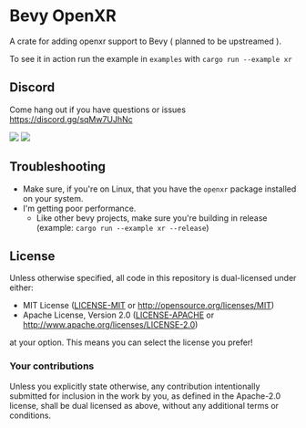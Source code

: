 # Bevy OpenXR

A crate for adding openxr support to Bevy ( planned to be upstreamed ). 

To see it in action run the example in `examples` with `cargo run --example xr`

## Discord

Come hang out if you have questions or issues 
https://discord.gg/sqMw7UJhNc

![](https://media.giphy.com/media/v1.Y2lkPTc5MGI3NjExY2FlOXJrOG1pbzFkYTVjZHIybndqamF1a2YwZHU3dXgyZGcwdmFzMiZlcD12MV9pbnRlcm5hbF9naWZfYnlfaWQmY3Q9Zw/CHbQyXOT5yZZ1VQRh7/giphy-downsized-large.gif)
![](https://media.giphy.com/media/v1.Y2lkPTc5MGI3NjExbHVmZXc2b3VhcGE2eHE2c2Y3NDR6cXNibHdjNjk5MmtyOHlkMXkwZyZlcD12MV9pbnRlcm5hbF9naWZfYnlfaWQmY3Q9Zw/Hsvp5el2o7tzgOf9GQ/giphy-downsized-large.gif)

## Troubleshooting

- Make sure, if you're on Linux, that you have the `openxr` package installed on your system.
- I'm getting poor performance.
    - Like other bevy projects, make sure you're building in release (example: `cargo run --example xr --release`)

## License

Unless otherwise specified, all code in this repository is dual-licensed under
either:

- MIT License ([LICENSE-MIT](LICENSE-MIT) or http://opensource.org/licenses/MIT)
- Apache License, Version 2.0 ([LICENSE-APACHE](LICENSE-APACHE) or http://www.apache.org/licenses/LICENSE-2.0)

at your option. This means you can select the license you prefer!

### Your contributions

Unless you explicitly state otherwise, any contribution intentionally submitted
for inclusion in the work by you, as defined in the Apache-2.0 license, shall
be dual licensed as above, without any additional terms or conditions.
